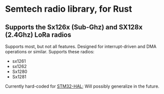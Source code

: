 # Semtech radio library, for Rust

[//]: # ([![Crate]&#40;https://img.shields.io/crates/v/semtech-radios.svg&#41;]&#40;https://crates.io/crates/semtech-radios&#41;)

[//]: # ([![Docs]&#40;https://docs.rs/semtech-radios/badge.svg&#41;]&#40;https://docs.rs/stm32-hal2&#41;)

## Supports the Sx126x (Sub-Ghz) and SX128x (2.4Ghz) LoRa radios

Supports most, but not all features. Designed for interrupt-driven and DMA operations or similar. Supports these radios:

- sx1261
- sx1262
- Sx1280
- Sx1281

Currently hard-coded for [STM32-HAL](https://github.com/David-OConnor/stm32-hal); Will possibly generalize in the
future.